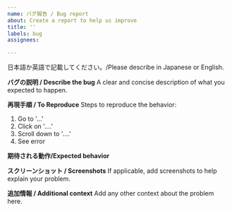 ```yaml
---
name: バグ報告 / Bug report
about: Create a report to help us improve
title: ''
labels: bug
assignees:

---
```

日本語か英語で記載してください。/Please describe in Japanese or English.

**バグの説明 / Describe the bug**
A clear and concise description of what you expected to happen.

**再現手順 / To Reproduce**
Steps to reproduce the behavior:

1. Go to '...'
2. Click on '....'
3. Scroll down to '....'
4. See error

**期待される動作/Expected behavior**

**スクリーンショット / Screenshots**
If applicable, add screenshots to help explain your problem.

**追加情報 / Additional context**
Add any other context about the problem here.
